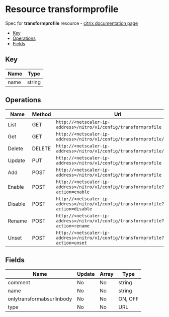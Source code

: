 # Resource transformprofile

Spec for **transformprofile** resource - [citrix documentation page](https://developer-docs.citrix.com/projects/netscaler-nitro-api/en/11.0/configuration/transform/transformprofile/transformprofile/)

- [Key](#key)
- [Operations](#operations)
- [Fields](#fields)

## Key

| Name | Type |
|----|----|
| name | string |

## Operations

| Name | Method | Url |
|----|----|----|
| List | GET | `http://<netscaler-ip-address>/nitro/v1/config/transformprofile` |
| Get | GET | `http://<netscaler-ip-address>/nitro/v1/config/transformprofile/<name>` |
| Delete | DELETE | `http://<netscaler-ip-address>/nitro/v1/config/transformprofile/<name>` |
| Update | PUT | `http://<netscaler-ip-address>/nitro/v1/config/transformprofile` |
| Add | POST | `http://<netscaler-ip-address>/nitro/v1/config/transformprofile` |
| Enable | POST | `http://<netscaler-ip-address>/nitro/v1/config/transformprofile?action=enable` |
| Disable | POST | `http://<netscaler-ip-address>/nitro/v1/config/transformprofile?action=disable` |
| Rename | POST | `http://<netscaler-ip-address>/nitro/v1/config/transformprofile?action=rename` |
| Unset | POST | `http://<netscaler-ip-address>/nitro/v1/config/transformprofile?action=unset` |

## Fields

| Name | Update | Array | Type |
|----|----|----|----|
|comment|No|No|string|
|name|No|No|string|
|onlytransformabsurlinbody|No|No|ON, OFF|
|type|No|No|URL|

